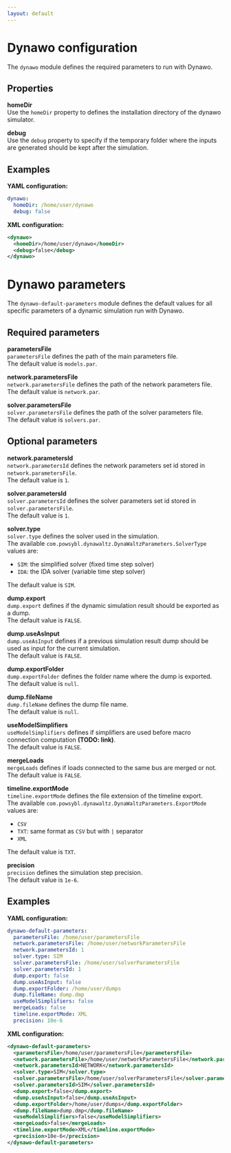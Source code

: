 ```yaml
---
layout: default
---
```


# Dynawo configuration
The `dynawo` module defines the required parameters to run with Dynawo.

## Properties

**homeDir**  
Use the `homeDir` property to defines the installation directory of the dynawo simulator.

**debug**  
Use the `debug` property to specify if the temporary folder where the inputs are generated should be kept after the simulation.

## Examples

**YAML configuration:**
```yaml
dynawo:
  homeDir: /home/user/dynawo
  debug: false
```

**XML configuration:**
```xml
<dynawo>
  <homeDir>/home/user/dynawo</homeDir>
  <debug>false</debug>
</dynawo>
```

# Dynawo parameters
The `dynawo-default-parameters` module defines the default values for all specific parameters of a dynamic simulation run with Dynawo.

## Required parameters

**parametersFile**  
`parametersFile` defines the path of the main parameters file.  
The default value is `models.par`.

**network.parametersFile**  
`network.parametersFile` defines the path of the network parameters file.  
The default value is `network.par`.

**solver.parametersFile**  
`solver.parametersFile` defines the path of the solver parameters file.  
The default value is `solvers.par`.

## Optional parameters

**network.parametersId**  
`network.parametersId` defines the network parameters set id stored in `network.parametersFile`.  
The default value is `1`.

**solver.parametersId**  
`solver.parametersId` defines the solver parameters set id stored in `solver.parametersFile`.  
The default value is `1`.

**solver.type**  
`solver.type` defines the solver used in the simulation.  
The available `com.powsybl.dynawaltz.DynaWaltzParameters.SolverType` values are:
- `SIM`: the simplified solver (fixed time step solver)
- `IDA`: the IDA solver (variable time step solver)

The default value is `SIM`.

**dump.export**  
`dump.export` defines if the dynamic simulation result should be exported as a dump.  
The default value is `FALSE`.

**dump.useAsInput**  
`dump.useAsInput` defines if a previous simulation result dump should be used as input for the current simulation.  
The default value is `FALSE`.

**dump.exportFolder**  
`dump.exportFolder` defines the folder name where the dump is exported.  
The default value is `null`.

**dump.fileName**  
`dump.fileName` defines the dump file name.  
The default value is `null`.

**useModelSimplifiers**  
`useModelSimplifiers` defines if simplifiers are used before macro connection computation **(TODO: link)**.  
The default value is `FALSE`.

**mergeLoads**  
`mergeLoads` defines if loads connected to the same bus are merged or not.  
The default value is `FALSE`.

**timeline.exportMode**  
`timeline.exportMode` defines the file extension of the timeline export.  
The available `com.powsybl.dynawaltz.DynaWaltzParameters.ExportMode` values are:
- `CSV`
- `TXT`: same format as `CSV` but with `|` separator
- `XML`

The default value is `TXT`.

**precision**  
`precision` defines the simulation step precision.  
The default value is `1e-6`.

## Examples

**YAML configuration:**
```yaml
dynawo-default-parameters:
  parametersFile: /home/user/parametersFile
  network.parametersFile: /home/user/networkParametersFile
  network.parametersId: 1
  solver.type: SIM
  solver.parametersFile: /home/user/solverParametersFile
  solver.parametersId: 1
  dump.export: false
  dump.useAsInput: false
  dump.exportFolder: /home/user/dumps
  dump.fileName: dump.dmp
  useModelSimplifiers: false
  mergeLoads: false
  timeline.exportMode: XML
  precision: 10e-6
```

**XML configuration:**
```xml
<dynawo-default-parameters>
  <parametersFile>/home/user/parametersFile</parametersFile>
  <network.parametersFile>/home/user/networkParametersFile</network.parametersFile>
  <network.parametersId>NETWORK</network.parametersId>
  <solver.type>SIM</solver.type>
  <solver.parametersFile>/home/user/solverParametersFile</solver.parametersFile>
  <solver.parametersId>SIM</solver.parametersId>
  <dump.export>false</dump.export>
  <dump.useAsInput>false</dump.useAsInput> 
  <dump.exportFolder>/home/user/dumps</dump.exportFolder>
  <dump.fileName>dump.dmp</dump.fileName>
  <useModelSimplifiers>false</useModelSimplifiers>
  <mergeLoads>false</mergeLoads>
  <timeline.exportMode>XML</timeline.exportMode>
  <precision>10e-6</precision>
</dynawo-default-parameters>
```
